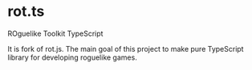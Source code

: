 # rot.ts
ROguelike Toolkit TypeScript

It is fork of rot.js. The main goal of this project to make pure TypeScript library for developing roguelike games.
